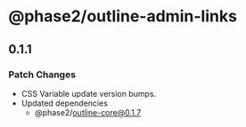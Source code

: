 # @phase2/outline-admin-links

## 0.1.1

### Patch Changes

- CSS Variable update version bumps.
- Updated dependencies
  - @phase2/outline-core@0.1.7
